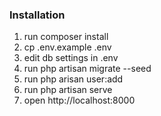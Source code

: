 ### Installation ###
1. run composer install
1. cp .env.example .env
1. edit db settings in .env
1. run php artisan migrate --seed
1. run php arisan user:add
1. run php artisan serve
1. open http://localhost:8000
